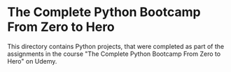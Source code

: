 # The Complete Python Bootcamp From Zero to Hero
This directory contains Python projects, that were completed as part of the assignments in the course "The Complete Python Bootcamp From Zero to Hero" on Udemy.
